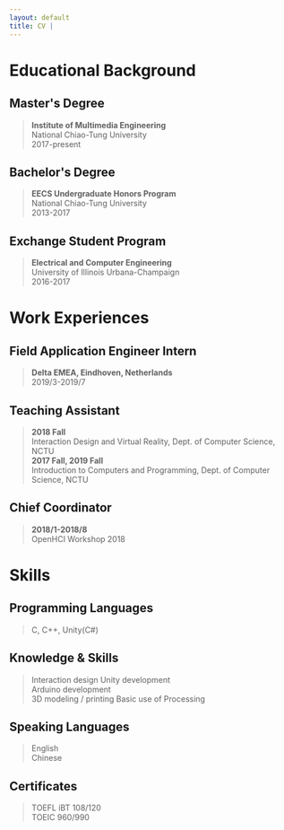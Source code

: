 ```yaml
---
layout: default
title: CV | 
---
```


# Educational Background

## Master's Degree

> **Institute of Multimedia Engineering**  
National Chiao-Tung University  
2017-present

## Bachelor's Degree

> **EECS Undergraduate Honors Program**  
National Chiao-Tung University  
2013-2017  

## Exchange Student Program

> **Electrical and Computer Engineering**  
University of Illinois Urbana-Champaign  
2016-2017  

# Work Experiences

## Field Application Engineer Intern

> **Delta EMEA, Eindhoven, Netherlands**  
2019/3-2019/7

## Teaching Assistant

> **2018 Fall**  
Interaction Design and Virtual Reality, Dept. of Computer Science, NCTU  
> **2017 Fall, 2019 Fall**  
Introduction to Computers and Programming, Dept. of Computer Science, NCTU

## Chief Coordinator

> **2018/1-2018/8**  
OpenHCI Workshop 2018

# Skills

## Programming Languages

> C, C++, Unity(C#)

## Knowledge & Skills

> Interaction design
Unity development  
Arduino development  
3D modeling / printing
Basic use of Processing  

## Speaking Languages

> English  
Chinese

## Certificates

> TOEFL iBT 108/120  
TOEIC 960/990  
